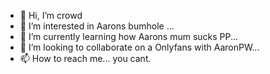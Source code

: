 - 👋 Hi, I’m crowd
- 👀 I’m interested in Aarons bumhole ...
- 🌱 I’m currently learning how Aarons mum sucks PP...
- 💞️ I’m looking to collaborate on a Onlyfans with AaronPW...
- 📫 How to reach me... you cant.

